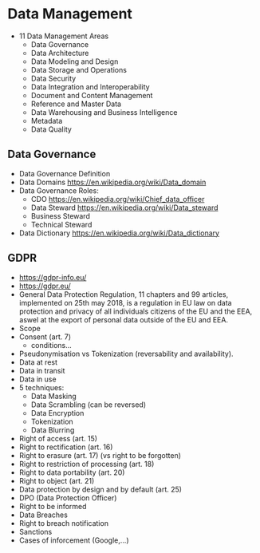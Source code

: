 # Data Management
* 11 Data Management Areas
	* Data Governance
	* Data Architecture
	* Data Modeling and Design
	* Data Storage and Operations
	* Data Security
	* Data Integration and Interoperability
	* Document and Content Management
	* Reference and Master Data
	* Data Warehousing and Business Intelligence
	* Metadata
	* Data Quality
## Data Governance
* Data Governance Definition
* Data Domains <https://en.wikipedia.org/wiki/Data_domain>
* Data Governance Roles:
	* CDO <https://en.wikipedia.org/wiki/Chief_data_officer>
	* Data Steward <https://en.wikipedia.org/wiki/Data_steward>
	* Business Steward
	* Technical Steward
* Data Dictionary <https://en.wikipedia.org/wiki/Data_dictionary>
## GDPR
* <https://gdpr-info.eu/>
* <https://gdpr.eu/>
* General Data Protection Regulation, 11 chapters and 99 articles, implemented on 25th may 2018, is a regulation in EU law on data protection and privacy of all individuals citizens of the EU and the EEA, aswel at the export of personal data outside of the EU and EEA.
* Scope
* Consent (art. 7)
	* conditions...
* Pseudonymisation vs Tokenization (reversability and availability).
* Data at rest
* Data in transit
* Data in use
* 5 techniques:
	* Data Masking
	* Data Scrambling (can be reversed)
	* Data Encryption
	* Tokenization
	* Data Blurring
* Right of access (art. 15)
* Right to rectification (art. 16)
* Right to erasure (art. 17) (vs right to be forgotten)
* Right to restriction of processing (art. 18)
* Right to data portability (art. 20)
* Right to object (art. 21)
* Data protection by design and by default (art. 25)
* DPO (Data Protection Officer)
* Right to be informed
* Data Breaches
* Right to breach notification
* Sanctions
* Cases of inforcement (Google,...)

